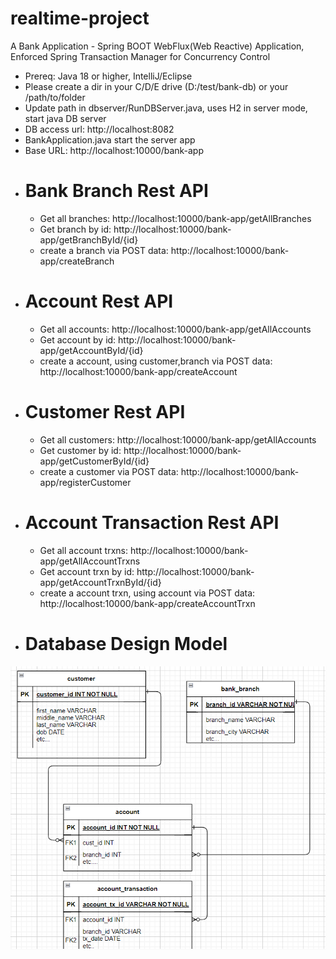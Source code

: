 # realtime-project
A Bank Application - Spring BOOT WebFlux(Web Reactive) Application,
Enforced Spring Transaction Manager for Concurrency Control

-  Prereq: Java 18 or higher, IntelliJ/Eclipse
-  Please create a dir in your C/D/E drive (D:/test/bank-db) or your /path/to/folder
-  Update path in dbserver/RunDBServer.java, uses H2 in server mode, start java DB server
-  DB access url: http://localhost:8082
-  BankApplication.java start the server app
-  Base URL: http://localhost:10000/bank-app
- # Bank Branch Rest API
  - Get all branches: http://localhost:10000/bank-app/getAllBranches
  - Get branch by id: http://localhost:10000/bank-app/getBranchById/{id}
  - create a branch via POST data: http://localhost:10000/bank-app/createBranch
- # Account Rest API
  - Get all accounts: http://localhost:10000/bank-app/getAllAccounts
  - Get account by id: http://localhost:10000/bank-app/getAccountById/{id}
  - create a account, using customer,branch via POST data: http://localhost:10000/bank-app/createAccount
- # Customer Rest API
  - Get all customers: http://localhost:10000/bank-app/getAllAccounts
  - Get customer by id: http://localhost:10000/bank-app/getCustomerById/{id}
  - create a customer via POST data: http://localhost:10000/bank-app/registerCustomer
- # Account Transaction Rest API
  - Get all account trxns: http://localhost:10000/bank-app/getAllAccountTrxns
  - Get account trxn by id: http://localhost:10000/bank-app/getAccountTrxnById/{id}
  - create a account trxn, using account via POST data: http://localhost:10000/bank-app/createAccountTrxn
- # Database Design Model
![img.png](img.png)